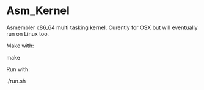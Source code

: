 Asm_Kernel
==========

Asmembler x86_64 multi tasking kernel. Curently for OSX but will eventually run on Linux too.

Make with:

make

Run with:

./run.sh
